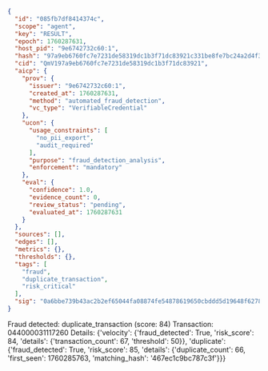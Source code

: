 ```json
{
  "id": "085fb7df8414374c",
  "scope": "agent",
  "key": "RESULT",
  "epoch": 1760287631,
  "host_pid": "9e6742732c60:1",
  "hash": "97a9eb6760fc7e7231de58319dc1b3f71dc83921c331be8fe7bc24a2d4f3ed85",
  "cid": "QmV197a9eb6760fc7e7231de58319dc1b3f71dc83921",
  "aicp": {
    "prov": {
      "issuer": "9e6742732c60:1",
      "created_at": 1760287631,
      "method": "automated_fraud_detection",
      "vc_type": "VerifiableCredential"
    },
    "ucon": {
      "usage_constraints": [
        "no_pii_export",
        "audit_required"
      ],
      "purpose": "fraud_detection_analysis",
      "enforcement": "mandatory"
    },
    "eval": {
      "confidence": 1.0,
      "evidence_count": 0,
      "review_status": "pending",
      "evaluated_at": 1760287631
    }
  },
  "sources": [],
  "edges": [],
  "metrics": {},
  "thresholds": {},
  "tags": [
    "fraud",
    "duplicate_transaction",
    "risk_critical"
  ],
  "sig": "0a6bbe739b43ac2b2ef65044fa08874fe54878619650cbddd5d19648f62788cd"
}
```

Fraud detected: duplicate_transaction (score: 84)
Transaction: 044000031117260
Details: {'velocity': {'fraud_detected': True, 'risk_score': 84, 'details': {'transaction_count': 67, 'threshold': 50}}, 'duplicate': {'fraud_detected': True, 'risk_score': 85, 'details': {'duplicate_count': 66, 'first_seen': 1760285763, 'matching_hash': '467ec1c9bc787c3f'}}}